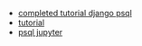 - [completed tutorial django psql](https://youtu.be/unFGJhIvHU4?t=82)
- [tutorial](https://youtu.be/t3mk_u0rprM?t=110)
- [psql jupyter](https://youtu.be/CDa1Xz-leQQ?t=8)
